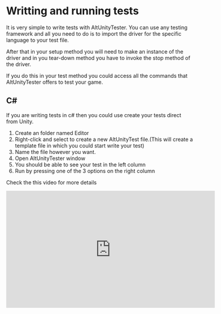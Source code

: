 # Writting and running tests

It is very simple to write tests with AltUnityTester. You can use any testing framework and all you need to do is to import the driver for the specific language to your test file.

After that in your setup method you will need to make an instance of the driver and in you tear-down method you have to invoke the stop method of the driver.

If you do this in your test method you could access all the commands that AltUnityTester offers to test your game.


## C#

If you are writing tests in c# then you could use create your tests direct from Unity.

1.  Create an folder named Editor
2.  Right-click and select to create a new AltUnityTest file.(This will create a template file in which you could start write your test)
3.  Name the file however you want.
4.  Open AltUnityTester window
5.  You should be able to see your test in the left column
6.  Run by pressing one of the 3 options on the right column

Check the this video for more details
<iframe width="560" height="315" src="https://www.youtube.com/embed/-KK7CO4uoxM?start=135" frameborder="0" allow="accelerometer; autoplay; encrypted-media; gyroscope; picture-in-picture" allowfullscreen></iframe>